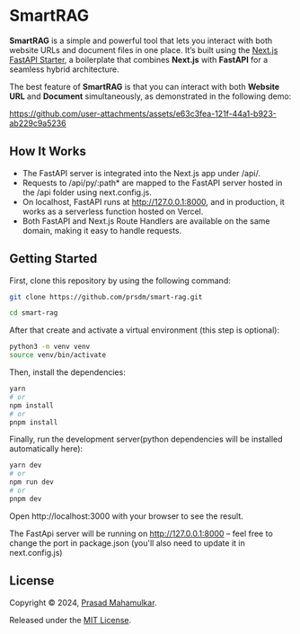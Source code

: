 # SmartRAG 
**SmartRAG** is a simple and powerful tool that lets you interact with both website URLs and document files in one place. It’s built using the [Next.js FastAPI Starter](https://vercel.com/templates/next.js/nextjs-fastapi-starter), a boilerplate that combines **Next.js** with **FastAPI** for a seamless hybrid architecture.

The best feature of **SmartRAG** is that you can interact with both **Website URL** and **Document** simultaneously, as demonstrated in the following demo:

https://github.com/user-attachments/assets/e63c3fea-121f-44a1-b923-ab229c9a5236

## How It Works
* The FastAPI server is integrated into the Next.js app under /api/.
* Requests to /api/py/:path* are mapped to the FastAPI server hosted in the /api folder using next.config.js.
* On localhost, FastAPI runs at http://127.0.0.1:8000, and in production, it works as a serverless function hosted on Vercel.
* Both FastAPI and Next.js Route Handlers are available on the same domain, making it easy to handle requests.

## Getting Started
First, clone this repository by using the following command:
```bash
git clone https://github.com/prsdm/smart-rag.git
```
```bash
cd smart-rag
```

After that create and activate a virtual environment (this step is optional):
```bash
python3 -m venv venv
source venv/bin/activate
```

Then, install the dependencies:
```bash
yarn
# or
npm install 
# or
pnpm install
```

Finally, run the development server(python dependencies will be installed automatically here):

```bash
yarn dev
# or
npm run dev 
# or
pnpm dev
```

Open http://localhost:3000 with your browser to see the result.

The FastApi server will be running on http://127.0.0.1:8000 – feel free to change the port in package.json (you'll also need to update it in next.config.js)

## License

Copyright © 2024, [Prasad Mahamulkar](https://github.com/prsdm).

Released under the [MIT License](LICENSE).

